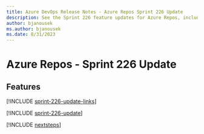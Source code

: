 ```yaml
---
title: Azure DevOps Release Notes - Azure Repos Sprint 226 Update
description: See the Sprint 226 feature updates for Azure Repos, including next steps.
author: bjanousek
ms.author: bjanousek
ms.date: 8/31/2023
---
```


# Azure Repos - Sprint 226 Update

## Features

[!INCLUDE [sprint-226-update-links](../includes/repos/sprint-224-update-links.md)]

[!INCLUDE [sprint-226-update](../includes/repos/sprint-224-update.md)]

[!INCLUDE [nextsteps](../includes/nextsteps.md)]
